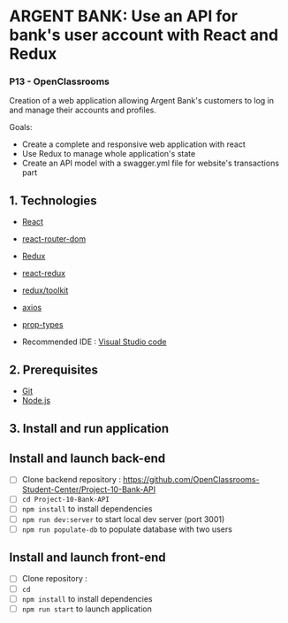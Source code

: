 # ARGENT BANK: Use an API for bank's user account with React and Redux

### P13 - OpenClassrooms

Creation of a web application allowing Argent Bank's customers to log in and manage their accounts and profiles.

Goals:

- Create a complete and responsive web application with react
- Use Redux to manage whole application's state
- Create an API model with a swagger.yml file for website's transactions part

## 1. Technologies

- [React](https://reactjs.org/)
- [react-router-dom](https://reactrouter.com/web/guides/quick-start)
- [Redux](https://redux.js.org/introduction/getting-started)
- [react-redux](https://react-redux.js.org/introduction/getting-started)
- [redux/toolkit](https://redux-toolkit.js.org/introduction/getting-started)
- [axios](https://www.npmjs.com/package/axios)
- [prop-types](https://www.npmjs.com/package/prop-types)

- Recommended IDE : [Visual Studio code](https://code.visualstudio.com/)

## 2. Prerequisites

- [Git](https://git-scm.com/)
- [Node.js](https://nodejs.org/en/)

## 3. Install and run application

## Install and launch back-end

- [ ] Clone backend repository : https://github.com/OpenClassrooms-Student-Center/Project-10-Bank-API
- [ ] `cd Project-10-Bank-API`
- [ ] `npm install` to install dependencies
- [ ] `npm run dev:server` to start local dev server (port 3001)
- [ ] `npm run populate-db` to populate database with two users

## Install and launch front-end

- [ ] Clone repository :
- [ ] `cd `
- [ ] `npm install` to install dependencies
- [ ] `npm run start` to launch application
